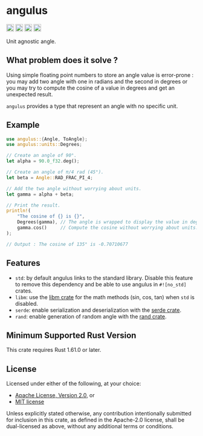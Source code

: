 # angulus

[<img alt="github" src="https://img.shields.io/badge/github-tguichaoua/angulus-8da0cb?style=for-the-badge&labelColor=555555&logo=github" height="20">](https://github.com/tguichaoua/angulus)
[<img alt="crates.io" src="https://img.shields.io/crates/v/angulus.svg?style=for-the-badge&color=fc8d62&logo=rust" height="20">](https://crates.io/crates/angulus)
[<img alt="docs.rs" src="https://img.shields.io/badge/docs.rs-angulus-66c2a5?style=for-the-badge&labelColor=555555&logo=docs.rs" height="20">](https://docs.rs/angulus)
[<img alt="msrv" src="https://img.shields.io/badge/msrv-1.61.0-dea584.svg?style=for-the-badge&labelColor=555555&logo=rust" height="20">](https://github.com/rust-lang/rust/releases/tag/1.61.0)

Unit agnostic angle.

## What problem does it solve ?

Using simple floating point numbers to store an angle value is error-prone : you may add two angle with one in radians and the second in degrees or you may try to compute the cosine of a value in degrees and get an unexpected result.

`angulus` provides a type that represent an angle with no specific unit.

## Example

```rust
use angulus::{Angle, ToAngle};
use angulus::units::Degrees;

// Create an angle of 90°.
let alpha = 90.0_f32.deg();

// Create an angle of π/4 rad (45°).
let beta = Angle::RAD_FRAC_PI_4;

// Add the two angle without worrying about units.
let gamma = alpha + beta;

// Print the result.
println!(
    "The cosine of {} is {}",
    Degrees(gamma), // The angle is wrapped to display the value in degrees.
    gamma.cos()     // Compute the cosine without worrying about units.
);

// Output : The cosine of 135° is -0.70710677
```

## Features

- `std`: by default angulus links to the standard library. Disable this feature to remove this dependency and be able to use angulus in `#![no_std]` crates.
- `libm`: use the [libm crate](https://docs.rs/libm/latest/libm/) for the math methods (sin, cos, tan) when `std` is disabled.
- `serde`: enable serialization and deserialization with the [serde crate](https://docs.rs/serde/latest/serde/).
- `rand`: enable generation of random angle with the [rand crate](https://docs.rs/rand/latest/rand/).

## Minimum Supported Rust Version

This crate requires Rust 1.61.0 or later.

## License

Licensed under either of the following, at your choice:

- [Apache License, Version 2.0](https://github.com/tguichaoua/angulus/blob/main/LICENSE-APACHE), or
- [MIT license](https://github.com/tguichaoua/angulus/blob/main/LICENSE-MIT)

Unless explicitly stated otherwise, any contribution intentionally submitted
for inclusion in this crate, as defined in the Apache-2.0 license, shall
be dual-licensed as above, without any additional terms or conditions.
